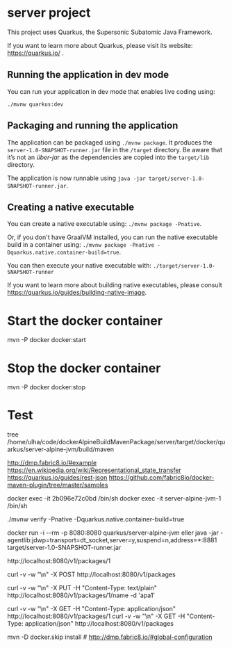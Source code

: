 # server project

This project uses Quarkus, the Supersonic Subatomic Java Framework.

If you want to learn more about Quarkus, please visit its website: https://quarkus.io/ .

## Running the application in dev mode

You can run your application in dev mode that enables live coding using:
```
./mvnw quarkus:dev
```

## Packaging and running the application

The application can be packaged using `./mvnw package`.
It produces the `server-1.0-SNAPSHOT-runner.jar` file in the `/target` directory.
Be aware that it’s not an _über-jar_ as the dependencies are copied into the `target/lib` directory.

The application is now runnable using `java -jar target/server-1.0-SNAPSHOT-runner.jar`.

## Creating a native executable

You can create a native executable using: `./mvnw package -Pnative`.

Or, if you don't have GraalVM installed, you can run the native executable build in a container using: `./mvnw package -Pnative -Dquarkus.native.container-build=true`.

You can then execute your native executable with: `./target/server-1.0-SNAPSHOT-runner`

If you want to learn more about building native executables, please consult https://quarkus.io/guides/building-native-image.

# Start the docker container

mvn -P docker docker:start

# Stop the docker container

mvn -P docker docker:stop

# Test
tree /home/ulha/code/dockerAlpineBuildMavenPackage/server/target/docker/quarkus/server-alpine-jvm/build/maven

http://dmp.fabric8.io/#example
https://en.wikipedia.org/wiki/Representational_state_transfer
https://quarkus.io/guides/rest-json
https://github.com/fabric8io/docker-maven-plugin/tree/master/samples

docker exec -it  2b096e72c0bd   /bin/sh
docker exec -it server-alpine-jvm-1   /bin/sh


./mvnw verify -Pnative -Dquarkus.native.container-build=true 

docker run -i --rm -p 8080:8080 quarkus/server-alpine-jvm 
eller 
java -jar -agentlib:jdwp=transport=dt_socket,server=y,suspend=n,address=*:8881  target/server-1.0-SNAPSHOT-runner.jar


http://localhost:8080/v1/packages/1

curl -v -w "\n" -X POST  http://localhost:8080/v1/packages

curl -v -w "\n" -X PUT  -H "Content-Type: text/plain"  http://localhost:8080/v1/packages/1/name -d 'apa1' 

curl -v -w "\n" -X GET -H "Content-Type: application/json"  http://localhost:8080/v1/packages/1 
curl -v -w "\n" -X GET -H "Content-Type: application/json"  http://localhost:8080/v1/packages


mvn -D docker.skip install # http://dmp.fabric8.io/#global-configuration